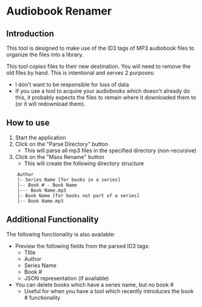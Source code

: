 # Audiobook Renamer

## Introduction
This tool is designed to make use of the ID3 tags of MP3 audiobook files to organize the files into a library.

This tool _copies_ files to their new destination. You will need to remove the old files by hand. This is intentional and serves 2 purposes:
* I don't want to be responsible for loss of data
* If you use a tool to acquire your audiobooks which doesn't already do this, it probably expects the files to remain where it downloaded them to (or it will redownload them).

## How to use
1. Start the application
2. Click on the "Parse Directory" button
    * This will parse all mp3 files in the specified directory (non-recursive) 
3. Click on the "Mass Rename" button
    * This will create the following directory structure
```
    Author
    |- Series Name [for books in a series]
    |-- Book # - Book Name
    |--- Book Name.mp3
    |- Book Name [for books not part of a series]
    |-- Book Name.mp3
```

## Additional Functionality
The following functionality is also available:
* Preview the following fields from the parsed ID3 tags:
  * TItle
  * Author
  * Series Name
  * Book #
  * JSON representation (if available)
* You can delete books which have a series name, but no book #
  * Useful for when you have a tool which recently introduces the book # functionality 